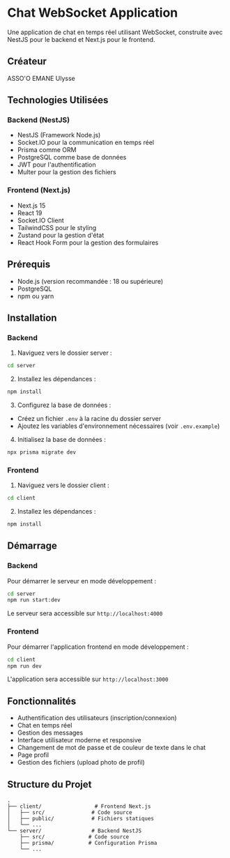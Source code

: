 # Chat WebSocket Application

Une application de chat en temps réel utilisant WebSocket, construite avec NestJS pour le backend et Next.js pour le frontend.

## Créateur
ASSO'O EMANE Ulysse

## Technologies Utilisées

### Backend (NestJS)
- NestJS (Framework Node.js)
- Socket.IO pour la communication en temps réel
- Prisma comme ORM
- PostgreSQL comme base de données
- JWT pour l'authentification
- Multer pour la gestion des fichiers

### Frontend (Next.js)
- Next.js 15
- React 19
- Socket.IO Client
- TailwindCSS pour le styling
- Zustand pour la gestion d'état
- React Hook Form pour la gestion des formulaires

## Prérequis

- Node.js (version recommandée : 18 ou supérieure)
- PostgreSQL
- npm ou yarn

## Installation

### Backend

1. Naviguez vers le dossier server :
```bash
cd server
```

2. Installez les dépendances :
```bash
npm install
```

3. Configurez la base de données :
- Créez un fichier `.env` à la racine du dossier server
- Ajoutez les variables d'environnement nécessaires (voir `.env.example`)

4. Initialisez la base de données :
```bash
npx prisma migrate dev
```

### Frontend

1. Naviguez vers le dossier client :
```bash
cd client
```

2. Installez les dépendances :
```bash
npm install
```

## Démarrage

### Backend

Pour démarrer le serveur en mode développement :
```bash
cd server
npm run start:dev
```

Le serveur sera accessible sur `http://localhost:4000`

### Frontend

Pour démarrer l'application frontend en mode développement :
```bash
cd client
npm run dev
```

L'application sera accessible sur `http://localhost:3000`

## Fonctionnalités

- Authentification des utilisateurs (inscription/connexion)
- Chat en temps réel
- Gestion des messages
- Interface utilisateur moderne et responsive
- Changement de mot de passe et de couleur de texte dans le chat
- Page profil
- Gestion des fichiers (upload photo de profil)

## Structure du Projet

```
.
├── client/                 # Frontend Next.js
│   ├── src/               # Code source
│   ├── public/            # Fichiers statiques
│   └── ...
└── server/                # Backend NestJS
    ├── src/              # Code source
    ├── prisma/           # Configuration Prisma
    └── ...
```
